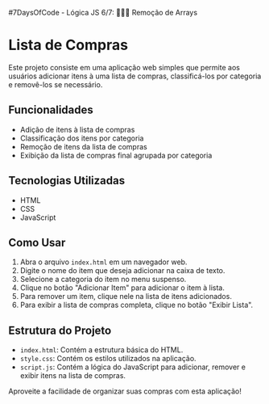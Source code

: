 #7DaysOfCode - Lógica JS 6/7: 👩🏽‍💻 Remoção de Arrays
# Lista de Compras

Este projeto consiste em uma aplicação web simples que permite aos usuários adicionar itens à uma lista de compras, classificá-los por categoria e removê-los se necessário.

## Funcionalidades

- Adição de itens à lista de compras
- Classificação dos itens por categoria
- Remoção de itens da lista de compras
- Exibição da lista de compras final agrupada por categoria

## Tecnologias Utilizadas

- HTML
- CSS
- JavaScript

## Como Usar

1. Abra o arquivo `index.html` em um navegador web.
2. Digite o nome do item que deseja adicionar na caixa de texto.
3. Selecione a categoria do item no menu suspenso.
4. Clique no botão "Adicionar Item" para adicionar o item à lista.
5. Para remover um item, clique nele na lista de itens adicionados.
6. Para exibir a lista de compras completa, clique no botão "Exibir Lista".

## Estrutura do Projeto

- `index.html`: Contém a estrutura básica do HTML.
- `style.css`: Contém os estilos utilizados na aplicação.
- `script.js`: Contém a lógica do JavaScript para adicionar, remover e exibir itens na lista de compras.


Aproveite a facilidade de organizar suas compras com esta aplicação!
